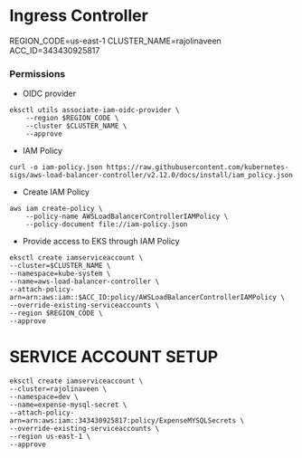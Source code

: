 # Ingress Controller

REGION_CODE=us-east-1
CLUSTER_NAME=rajolinaveen
ACC_ID=343430925817

### Permissions

* OIDC provider
```
eksctl utils associate-iam-oidc-provider \
    --region $REGION_CODE \
    --cluster $CLUSTER_NAME \
    --approve
```
* IAM Policy
```
curl -o iam-policy.json https://raw.githubusercontent.com/kubernetes-sigs/aws-load-balancer-controller/v2.12.0/docs/install/iam_policy.json
```
* Create IAM Policy
```
aws iam create-policy \
    --policy-name AWSLoadBalancerControllerIAMPolicy \
    --policy-document file://iam-policy.json
```
* Provide access to EKS through IAM Policy
```
eksctl create iamserviceaccount \
--cluster=$CLUSTER_NAME \
--namespace=kube-system \
--name=aws-load-balancer-controller \
--attach-policy-arn=arn:aws:iam::$ACC_ID:policy/AWSLoadBalancerControllerIAMPolicy \
--override-existing-serviceaccounts \
--region $REGION_CODE \
--approve
```

# SERVICE ACCOUNT SETUP
```
eksctl create iamserviceaccount \
--cluster=rajolinaveen \
--namespace=dev \
--name=expense-mysql-secret \
--attach-policy-arn=arn:aws:iam::343430925817:policy/ExpenseMYSQLSecrets \
--override-existing-serviceaccounts \
--region us-east-1 \
--approve

```